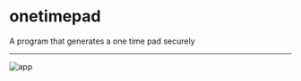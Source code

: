 # onetimepad
A program that generates a one time pad securely

---

![app](https://github.com/ThatLukeDev/onetimepad/assets/76230394/c20f1031-7857-4f32-a37d-a812c9ccc544)
